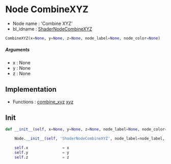 # Node CombineXYZ

- Node name : 'Combine XYZ'
- bl_idname : [ShaderNodeCombineXYZ](https://docs.blender.org/api/current/bpy.types.ShaderNodeCombineXYZ.html)


``` python
CombineXYZ(x=None, y=None, z=None, node_label=None, node_color=None)
```
##### Arguments

- x : None
- y : None
- z : None

## Implementation

- Functions : [combine_xyz](/docs/Shader/ShaderTree.md#combine_xyz) [xyz](/docs/Shader/ShaderTree.md#xyz)

## Init

``` python
def __init__(self, x=None, y=None, z=None, node_label=None, node_color=None):

    Node.__init__(self, 'ShaderNodeCombineXYZ', node_label=node_label, node_color=node_color)

    self.x               = x
    self.y               = y
    self.z               = z
```
